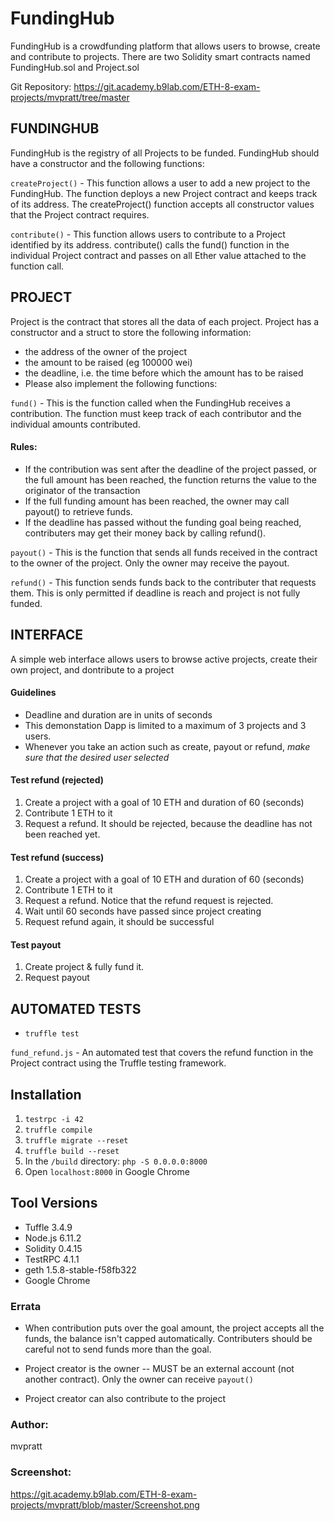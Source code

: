 # FundingHub

FundingHub is a crowdfunding platform that allows users to browse, create and contribute to projects.  There are two Solidity smart contracts named FundingHub.sol and Project.sol 

Git Repository:
https://git.academy.b9lab.com/ETH-8-exam-projects/mvpratt/tree/master

## FUNDINGHUB 

FundingHub is the registry of all Projects to be funded. FundingHub should have a constructor and the following functions:

`createProject()` - This function allows a user to add a new project to the FundingHub. The function deploys a new Project contract and keeps track of its address. The createProject() function accepts all constructor values that the Project contract requires.

`contribute()` - This function allows users to contribute to a Project identified by its address. contribute() calls the fund() function in the individual Project contract and passes on all Ether value attached to the function call.


## PROJECT 

Project is the contract that stores all the data of each project. Project has a constructor and a struct to store the following information:

* the address of the owner of the project
* the amount to be raised (eg 100000 wei)
* the deadline, i.e. the time before which the amount has to be raised
* Please also implement the following functions:

`fund()` - This is the function called when the FundingHub receives a contribution. The function must keep track of each contributor and the individual amounts contributed. 
#### Rules: 
* If the contribution was sent after the deadline of the project passed, or the full amount has been reached, the function returns the value to the originator of the transaction 
* If the full funding amount has been reached, the owner may call payout() to retrieve funds.
* If the deadline has passed without the funding goal being reached, contributers may get their money back by calling refund().

`payout()` - This is the function that sends all funds received in the contract to the owner of the project.  Only the owner may receive the payout.

`refund()` - This function sends funds back to the contributer that requests them.  This is only permitted if deadline is reach and project is not fully funded.


## INTERFACE

A simple web interface allows users to browse active projects, create their own project, and dontribute to a project

#### Guidelines
* Deadline and duration are in units of  seconds
* This demonstation Dapp is limited to a maximum of 3 projects and 3 users.
* Whenever you take an action such as create, payout or refund, _make sure that the desired user selected_

#### Test refund (rejected)
1. Create a project with a goal of 10 ETH and duration of 60 (seconds)
2. Contribute 1 ETH to it
3. Request a refund.  It should be rejected, because the deadline has not been reached yet.

#### Test refund (success)
1. Create a project with a goal of 10 ETH and duration of 60 (seconds)
2. Contribute 1 ETH to it
3. Request a refund.  Notice that the refund request is rejected.
4. Wait until 60 seconds have passed since project creating
5. Request refund again, it should be successful

#### Test payout
1. Create project & fully fund it.
7. Request payout

## AUTOMATED TESTS

* `truffle test`

`fund_refund.js` - An automated test that covers the refund function in the Project contract using the Truffle testing framework. 


## Installation

1. `testrpc -i 42`
2. `truffle compile` 
3. `truffle migrate --reset` 
4. `truffle build --reset`
5. In the `/build` directory: `php -S 0.0.0.0:8000`
6. Open `localhost:8000` in Google Chrome

## Tool Versions 

 * Tuffle 3.4.9
 * Node.js 6.11.2
 * Solidity 0.4.15
 * TestRPC 4.1.1
 * geth 1.5.8-stable-f58fb322
 * Google Chrome 


### Errata

* When contribution puts over the goal amount, the project accepts all the funds, the balance isn't capped automatically.  Contributers should be careful not to send funds more than the goal.

* Project creator is the owner -- MUST be an external account (not another contract).  Only the owner can receive `payout()`

* Project creator can also contribute to the project

### Author:

mvpratt

### Screenshot:

https://git.academy.b9lab.com/ETH-8-exam-projects/mvpratt/blob/master/Screenshot.png


